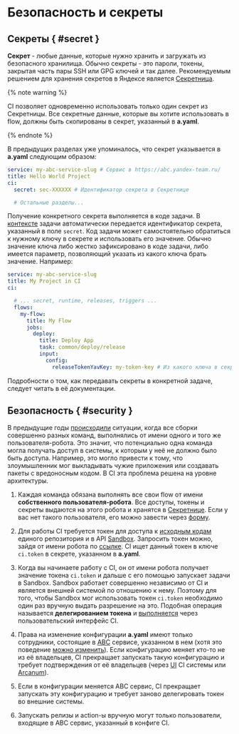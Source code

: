 # Безопасность и cекреты

## Секреты { #secret }

**Секрет** - любые данные, которые нужно хранить и загружать из безопасного хранилища. Обычно секреты - это пароли, токены, закрытая часть пары SSH или GPG ключей и так далее. Рекомендуемым решением для хранения секретов в Яндексе является [Секретница](https://yav.yandex-team.ru/).

{% note warning %}

CI позволяет одновременно использовать только один секрет из Секретницы. Все секретные данные, которые вы хотите использовать в flow, должны быть скопированы в секрет, указанный в **a.yaml**.

{% endnote %}

В предыдущих разделах уже упоминалось, что секрет указывается в **a.yaml** следующим образом:

```yaml
service: my-abc-service-slug # Сервис в https://abc.yandex-team.ru/
title: Hello World Project
ci:
  secret: sec-XXXXXX # Идентификатор секрета в Секретнице

  # Остальные разделы...
```

Получение конкретного секрета выполняется в коде задачи. В [контексте](flow.md#context) задачи автоматически передается идентификатор секрета, указанный в поле `secret`. Код задачи может самостоятельно обратиться к нужному ключу в секрете и использовать его значение. Обычно значение ключа либо жестко зафиксировано в коде задачи, либо имеется параметр, позволяющий указать из какого ключа брать значение. Например:


```yaml
service: my-abc-service-slug
title: My Project in CI
ci:

  # ... secret, runtime, releases, triggers ...
  flows:
    my-flow:
      title: My Flow
      jobs:
        deploy:
          title: Deploy App
          task: common/deploy/release
          input:
            config:
              releaseTokenYavKey: my-token-key # Из какого ключа в секрете брать токен
```

Подробности о том, как передавать секреты в конкретной задаче, следует читать в её документации.

## Безопасность { #security }

В предыдущие годы [происходили](https://clubs.at.yandex-team.ru/security/12583) ситуации, когда все сборки совершенно разных команд, выполнялись от имени одного и того же пользователя-робота. Это значит, что потенциально одна команда могла получать доступ в системы, к которым у неё не должно было быть доступа. Например, это могло привести к тому, что злоумышленник мог выкладывать чужие приложения или создавать пакеты с вредоносным кодом. В CI эта проблема решена на уровне архитектуры.

1. Каждая команда обязана выполнять все свои flow от имени **собственного пользователя-робота**. Все доступы, токены и секреты выдаются на этого робота и хранятся в [Секретнице](https://yav.yandex-team.ru/). Если у вас нет такого пользователя, его можно завести через [форму](https://wiki.yandex-team.ru/tools/support/zombik/).

2. Для работы CI требуется токен для доступа к [исходным кодам](https://a.yandex-team.ru/) единого репозитория и в API [Sandbox](https://sandbox.yandex-team.ru/). Запросить токен можно, зайдя от имени робота по [ссылке](https://oauth.yandex-team.ru/authorize?response_type=token&client_id=5c2eb9ec7cc74dcd960f400ff32b7b38). CI ищет данный токен в ключе `ci.token` в секрете, указанном в **a.yaml**.

3. Когда вы начинаете работу с CI, он от имени робота получает значение токена `ci.token` и дальше с его помощью запускает задачи в Sandbox. Sandbox работает совершенно независимо от CI и является внешней системой по отношению к нему. Поэтому для того, чтобы Sandbox мог использовать токен `ci.token` необходимо один раз вручную выдать разрешение на это. Подобная операция называется **делегированием токена** и [выполняется](quick-start-guide.md#allow-secret-access) через пользовательский интерфейс CI.

4. Права на изменение конфигурации **a.yaml** имеют только сотрудники, состоящие в [ABC](https://abc.yandex-team.ru/) сервисе, указанном в нем (хотя это поведение [можно изменить](permissions.md#config-edit-approvals)). Если конфигурацию меняет кто-то не из её владельцев, CI прекращает запускать такую конфигурацию и требует подтверждения от её владельцев (через [UI](ui.md) CI системы или [Arcanum](https://a.yandex-team.ru/)).

5. Если в конфигурации меняется ABC сервис, CI прекращает запускать эту конфигурацию и требует заново делегировать токен во внешние системы.

6. Запускать релизы и action-ы вручную могут только пользователи, входящие в ABC сервис, указанный в конфиге CI.
